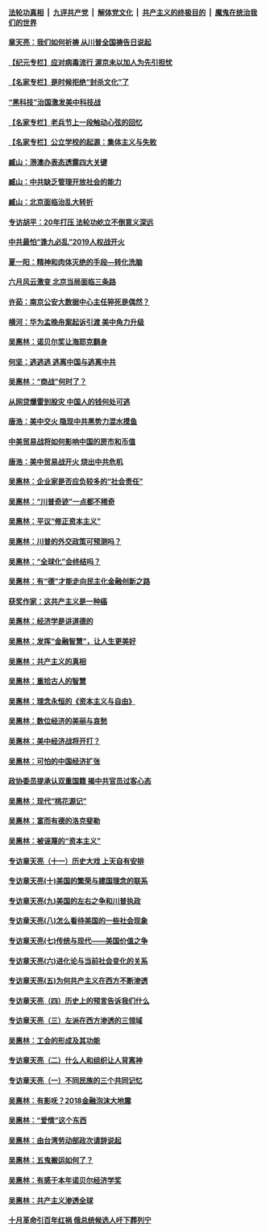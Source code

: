 ####  [法轮功真相](../../../../basic/blob/master/README.md?t=07012301) &nbsp;|&nbsp; [九评共产党](../../../../9ping.md/blob/master/README.md?t=07012301) &nbsp;|&nbsp; [解体党文化](../../../../jtdwh.md/blob/master/README.md?t=07012301)  &nbsp;|&nbsp; [共产主义的终极目的](../../../../gczydzjmd.md/blob/master/README.md?t=07012301) &nbsp;|&nbsp; [魔鬼在统治我们的世界](../../../../mgztzwmdsj.md/blob/master/README.md?t=07012301) 

#### [章天亮：我们如何祈祷 从川普全国祷告日说起](../pages/nsc423/n11944627.md?t=07012301) 

#### [【纪元专栏】应对病毒流行 渥京未以加人为先引担忧](../pages/nsc423/n11875714.md?t=07012301) 

#### [【名家专栏】是时候拒绝“封杀文化”了](../pages/nsc423/n11814093.md?t=07012301) 

#### [“黑科技”治国激发美中科技战](../pages/nsc423/n11638056.md?t=07012301) 

#### [【名家专栏】老兵节上一段触动心弦的回忆](../pages/nsc423/n11646016.md?t=07012301) 

#### [【名家专栏】公立学校的起源：集体主义与失败](../pages/nsc423/n11601833.md?t=07012301) 

#### [臧山：港澳办表态透露四大关键](../pages/nsc423/n11421628.md?t=07012301) 

#### [臧山：中共缺乏管理开放社会的能力](../pages/nsc423/n11407457.md?t=07012301) 

#### [臧山：北京面临治乱大转折](../pages/nsc423/n11406895.md?t=07012301) 

#### [专访胡平：20年打压 法轮功屹立不倒意义深远](../pages/nsc423/n11398800.md?t=07012301) 

#### [中共最怕“逢九必乱”2019人权战开火](../pages/nsc423/n11385248.md?t=07012301) 

#### [夏一阳：精神和肉体灭绝的手段—转化洗脑](../pages/nsc423/n11368250.md?t=07012301) 

#### [六月风云激变 北京当局面临三条路](../pages/nsc423/n11313668.md?t=07012301) 

#### [许茹：南京公安大数据中心主任猝死是偶然？](../pages/nsc423/n11064744.md?t=07012301) 

#### [横河：华为孟晚舟案起诉引渡 美中角力升级](../pages/nsc423/n11027230.md?t=07012301) 

#### [吴惠林：诺贝尔奖让海耶克翻身](../pages/nsc423/n10890049.md?t=07012301) 

#### [何坚：逃逃逃 逃离中国与逃离中共](../pages/nsc423/n10592891.md?t=07012301) 

#### [吴惠林：“商战”何时了？](../pages/nsc423/n10573558.md?t=07012301) 

#### [从网贷爆雷到股灾 中国人的钱何处可逃](../pages/nsc423/n10572800.md?t=07012301) 

#### [唐浩：美中交火 隐现中共黑势力混水摸鱼](../pages/nsc423/n10544040.md?t=07012301) 

#### [中美贸易战将如何影响中国的房市和币值](../pages/nsc423/n10543697.md?t=07012301) 

#### [唐浩：美中贸易战开火 烧出中共危机](../pages/nsc423/n10540126.md?t=07012301) 

#### [吴惠林：企业家是否应负较多的“社会责任”](../pages/nsc423/n10535022.md?t=07012301) 

#### [吴惠林：“川普奇迹”一点都不稀奇](../pages/nsc423/n10512808.md?t=07012301) 

#### [吴惠林：平议“修正资本主义”](../pages/nsc423/n10495724.md?t=07012301) 

#### [吴惠林：川普的外交政策可预测吗？](../pages/nsc423/n10462387.md?t=07012301) 

#### [吴惠林：“全球化”会终结吗？](../pages/nsc423/n10452838.md?t=07012301) 

#### [吴惠林：有“德”才能走向民主化金融创新之路](../pages/nsc423/n10432292.md?t=07012301) 

#### [获奖作家：这共产主义是一种癌](../pages/nsc423/n10431541.md?t=07012301) 

#### [吴惠林：经济学是讲道德的](../pages/nsc423/n10398014.md?t=07012301) 

#### [吴惠林：发挥“金融智慧”，让人生更美好](../pages/nsc423/n10375019.md?t=07012301) 

#### [吴惠林：共产主义的真相](../pages/nsc423/n10351394.md?t=07012301) 

#### [吴惠林：重拾古人的智慧](../pages/nsc423/n10337691.md?t=07012301) 

#### [吴惠林：理念永恒的《资本主义与自由》](../pages/nsc423/n10316274.md?t=07012301) 

#### [吴惠林：数位经济的美丽与哀愁](../pages/nsc423/n10292946.md?t=07012301) 

#### [吴惠林：美中经济战将开打？](../pages/nsc423/n10258825.md?t=07012301) 

#### [吴惠林：可怕的中国经济扩张](../pages/nsc423/n10219147.md?t=07012301) 

#### [政协委员提承认双重国籍 揭中共官员过客心态](../pages/nsc423/n10208809.md?t=07012301) 

#### [吴惠林：现代“桃花源记”](../pages/nsc423/n10185234.md?t=07012301) 

#### [吴惠林：富而有德的洛克斐勒](../pages/nsc423/n10142264.md?t=07012301) 

#### [吴惠林：被诬蔑的“资本主义”](../pages/nsc423/n10124816.md?t=07012301) 

#### [专访章天亮（十一）历史大戏 上天自有安排](../pages/nsc423/n10094905.md?t=07012301) 

#### [专访章天亮(十)美国的繁荣与建国理念的联系](../pages/nsc423/n10094899.md?t=07012301) 

#### [专访章天亮(九)美国的左右之争和川普执政](../pages/nsc423/n10094889.md?t=07012301) 

#### [专访章天亮(八)怎么看待美国的一些社会现象](../pages/nsc423/n10094857.md?t=07012301) 

#### [专访章天亮(七)传统与现代——美国价值之争](../pages/nsc423/n10093140.md?t=07012301) 

#### [专访章天亮(六)进化论与当前社会变化的关系](../pages/nsc423/n10092036.md?t=07012301) 

#### [专访章天亮(五)为何共产主义在西方不断渗透](../pages/nsc423/n10083620.md?t=07012301) 

#### [专访章天亮（四）历史上的预言告诉我们什么](../pages/nsc423/n10083606.md?t=07012301) 

#### [专访章天亮（三）左派在西方渗透的三领域](../pages/nsc423/n10081115.md?t=07012301) 

#### [吴惠林：工会的形成及其功能](../pages/nsc423/n10080633.md?t=07012301) 

#### [专访章天亮（二）什么人和组织让人背离神](../pages/nsc423/n10076637.md?t=07012301) 

#### [专访章天亮（一）不同民族的三个共同记忆](../pages/nsc423/n10074188.md?t=07012301) 

#### [吴惠林：有影呒？2018金融泡沫大地震](../pages/nsc423/n10040534.md?t=07012301) 

#### [吴惠林：“爱情”这个东西](../pages/nsc423/n10019423.md?t=07012301) 

#### [吴惠林：由台湾劳动部政次请辞说起](../pages/nsc423/n9979679.md?t=07012301) 

#### [吴惠林：五鬼搬运如何了？](../pages/nsc423/n9925338.md?t=07012301) 

#### [吴惠林：有感于本年诺贝尔经济学奖](../pages/nsc423/n9871883.md?t=07012301) 

#### [吴惠林：共产主义渗透全球](../pages/nsc423/n9812748.md?t=07012301) 

#### [十月革命引百年红祸 俄总统候选人吁下葬列宁](../pages/nsc423/n9810182.md?t=07012301) 

